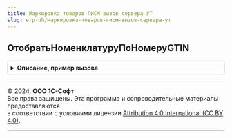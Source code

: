 ```yaml
---
title: Маркировка товаров ГИСМ вызов сервера УТ
slug: erp-uh/маркировка-товаров-гисм-вызов-сервера-ут
---
```



## ОтобратьНоменклатуруПоНомеруGTIN
<details style="margin: 1em 0; padding: 0.5em; border: 1px solid #ccc; border-radius: 6px;">

<summary style="font-weight: bold; cursor: pointer;">Описание, пример вызова</summary>

```bsl

// Получает массив номенклатуры КиЗ по переданному GTIN маркированного товара и списку номенклатуры КиЗ,
// подходящей под выбранные категории КиЗ в документе.
//
// Параметры:
//  СписокНоменклатураКиЗ	 - Массив - список номенклатуры КиЗ, отобранной по категориям КиЗ в документе.
//  GTIN					 - Массив - массив GTIN маркируемой номенклатуры.
//
// Возвращаемое значение:
//  Массив - массив номенклатуры КиЗ.
//
Функция ОтобратьНоменклатуруПоНомеруGTIN(СписокНоменклатураКиЗ, GTIN) Экспорт
```

Пример вызова
```bsl
Результат = МаркировкаТоваровГИСМВызовСервераУТ.ОтобратьНоменклатуруПоНомеруGTIN(СписокНоменклатураКиЗ, GTIN) 
```
</details>

---

© 2024, **ООО 1С-Софт**  
Все права защищены. Эта программа и сопроводительные материалы предоставляются  
в соответствии с условиями лицензии [Attribution 4.0 International (CC BY 4.0)](https://creativecommons.org/licenses/by/4.0/legalcode).

---
